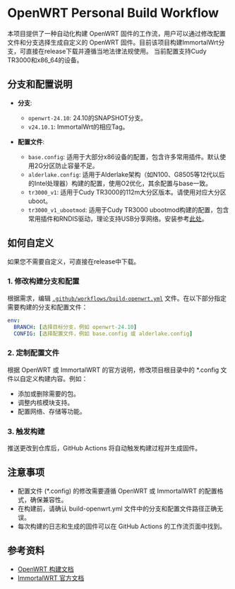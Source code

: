 # OpenWRT Personal Build Workflow

本项目提供了一种自动化构建 OpenWRT 固件的工作流，用户可以通过修改配置文件和分支选择生成自定义的 OpenWRT 固件。目前该项目构建ImmortalWrt分支，可直接在release下载并遵循当地法律法规使用。
当前配置支持Cudy TR3000和x86_64的设备。

## 分支和配置说明

- **分支**: 
  - `openwrt-24.10`: 24.10的SNAPSHOT分支。
  - `v24.10.1`: ImmortalWrt的相应Tag。
  
- **配置文件**:
  - `base.config`: 适用于大部分x86设备的配置，包含许多常用插件。默认使用2G分区防止容量不足。
  - `alderlake.config`: 适用于Alderlake架构（如N100、G8505等12代以后的Intel处理器）构建的配置，使用O2优化，其余配置与base一致。
  - `tr3000_v1`: 适用于Cudy TR3000的112m大分区版本。请使用对应大分区uboot。
  - `tr3000_v1_ubootmod`: 适用于Cudy TR3000 ubootmod构建的配置，包含常用插件和RNDIS驱动，理论支持USB分享网络。安装参考[此处](https://github.com/immortalwrt/immortalwrt/commit/51272fcd004955198265f030707aac1dd9794b98)。

## 如何自定义

如果您不需要自定义，可直接在release中下载。

### 1. 修改构建分支和配置
根据需求，编辑 [`.github/workflows/build-openwrt.yml`](https://github.com/t0saki/openwrt-personal/blob/main/.github/workflows/build-openwrt.yml) 文件。在以下部分指定需要构建的分支和配置文件：
```yaml
env:
  BRANCH: [选择目标分支，例如 openwrt-24.10]
  CONFIG: [选择配置文件，例如 base.config 或 alderlake.config]
```

### 2. 定制配置文件

根据 OpenWRT 或 ImmortalWRT 的官方说明，修改项目根目录中的 *.config 文件以自定义构建内容。例如：
  - 添加或删除需要的包。
  - 调整内核模块支持。
  - 配置网络、存储等功能。


### 3. 触发构建

推送更改到仓库后，GitHub Actions 将自动触发构建过程并生成固件。

## 注意事项
  - 配置文件 (*.config) 的修改需要遵循 OpenWRT 或 ImmortalWRT 的配置格式，确保兼容性。
  - 在构建前，请确认 build-openwrt.yml 文件中的分支和配置文件路径正确无误。
  - 每次构建的日志和生成的固件可以在 GitHub Actions 的工作流页面中找到。

## 参考资料  
  - [OpenWRT 构建文档](https://openwrt.org/docs/guide-developer/toolchain/use-buildsystem)  
  - [ImmortalWRT 官方文档](https://github.com/immortalwrt/immortalwrt/blob/master/README.md) 
